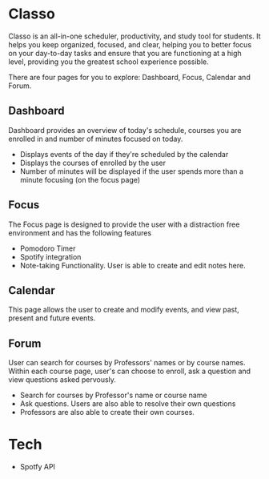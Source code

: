 # Classo

Classo is an all-in-one scheduler, productivity, and study tool for students. It helps you keep organized, focused, and clear, helping you to better focus on your day-to-day tasks and ensure that you are functioning at a high level, providing you the greatest school experience possible.

There are four pages for you to explore: Dashboard, Focus, Calendar and Forum.

## Dashboard
Dashboard provides an overview of today's schedule, courses you are enrolled in and number of minutes focused on today.
* Displays events of the day if they're scheduled by the calendar
* Displays the courses of enrolled by the user
* Number of minutes will be displayed if the user spends more than a minute focusing (on the focus page)

## Focus
The Focus page is designed to provide the user with a distraction free environment and has the following features
* Pomodoro Timer
* Spotify integration
* Note-taking Functionality. User is able to create and edit notes here.


## Calendar
This page allows the user to create and modify events, and view past, present and future events.    


## Forum
User can search for courses by Professors' names or by course names. Within each course page, user's can choose to enroll, ask a question and view questions asked pervously.
* Search for courses by Professor's name or course name
* Ask questions. Users are also able to resolve their own questions
* Professors are also able to create their own courses.

# Tech
* Spotfy API